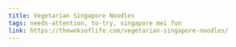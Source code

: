 ```yaml
---
title: Vegetarian Singapore Noodles
tags: needs-attention, to-try, singapore mei fun
link: https://thewoksoflife.com/vegetarian-singapore-noodles/
---
```


